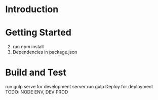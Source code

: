 # Introduction 


# Getting Started
2.  run npm install
3.	Dependencies in package.json


# Build and Test
run gulp serve for development server
run gulp Deploy for deployment
TODO: NODE ENV, DEV PROD
